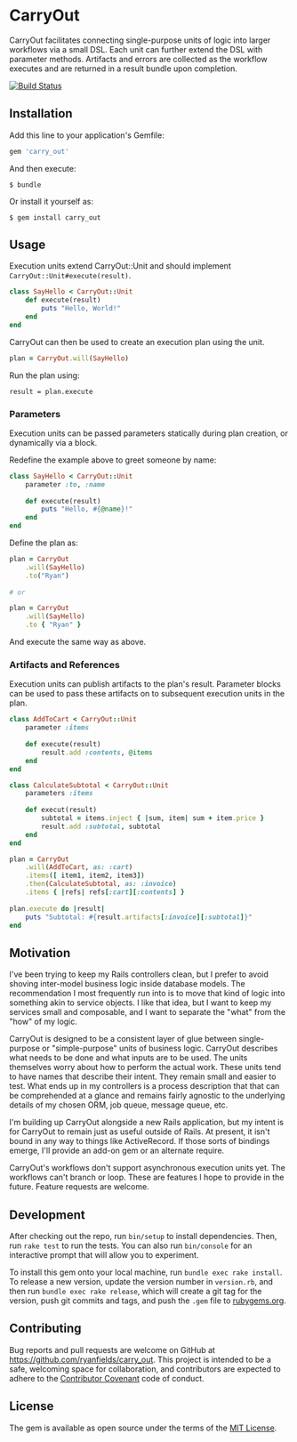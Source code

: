 # CarryOut

CarryOut facilitates connecting single-purpose units of logic into larger workflows via a small DSL.  Each unit can further extend the DSL with parameter methods.  Artifacts and errors are collected as the workflow executes and are returned in a result bundle upon completion.

[![Build Status](https://travis-ci.org/ryanfields/carry_out.svg?branch=master)](https://travis-ci.org/ryanfields/carry_out)

## Installation

Add this line to your application's Gemfile:

```ruby
gem 'carry_out'
```

And then execute:

    $ bundle

Or install it yourself as:

    $ gem install carry_out

## Usage

Execution units extend CarryOut::Unit and should implement ```CarryOut::Unit#execute(result)```.
```ruby
class SayHello < CarryOut::Unit
    def execute(result)
        puts "Hello, World!"
    end
end
```

CarryOut can then be used to create an execution plan using the unit.
```ruby
plan = CarryOut.will(SayHello)
```

Run the plan using:
```
result = plan.execute
```

### Parameters
Execution units can be passed parameters statically during plan creation, or dynamically via a block.

Redefine the example above to greet someone by name:
```ruby
class SayHello < CarryOut::Unit
    parameter :to, :name
    
    def execute(result)
        puts "Hello, #{@name}!"
    end
end
```

Define the plan as:
```ruby
plan = CarryOut
    .will(SayHello)
    .to("Ryan")
    
# or

plan = CarryOut
    .will(SayHello)
    .to { "Ryan" }
```

And execute the same way as above.

### Artifacts and References
Execution units can publish artifacts to the plan's result.  Parameter blocks can be used to pass these artifacts on to subsequent execution units in the plan.

```ruby
class AddToCart < CarryOut::Unit
    parameter :items
    
    def execute(result)
        result.add :contents, @items
    end
end

class CalculateSubtotal < CarryOut::Unit
    parameters :items
    
    def execut(result)
        subtotal = items.inject { |sum, item| sum + item.price }
        result.add :subtotal, subtotal
    end
end
```
```ruby
plan = CarryOut
    .will(AddToCart, as: :cart)
    .items([ item1, item2, item3])
    .then(CalculateSubtotal, as: :invoice)
    .items { |refs| refs[:cart][:contents] }
    
plan.execute do |result|
    puts "Subtotal: #{result.artifacts[:invoice][:subtotal]}"
end
```

## Motivation

I've been trying to keep my Rails controllers clean, but I prefer to avoid shoving inter-model business logic inside database models.  The recommendation I most frequently run into is to move that kind of logic into something akin to service objects.  I like that idea, but I want to keep my services small and composable, and I want to separate the "what" from the "how" of my logic.

CarryOut is designed to be a consistent layer of glue between single-purpose or "simple-purpose" units of business logic.  CarryOut describes what needs to be done and what inputs are to be used.  The units themselves worry about how to perform the actual work.  These units tend to have names that describe their intent.  They remain small and easier to test.  What ends up in my controllers is a process description that that can be comprehended at a glance and remains fairly agnostic to the underlying details of my chosen ORM, job queue, message queue, etc.

I'm building up CarryOut alongside a new Rails application, but my intent is for CarryOut to remain just as useful outside of Rails.  At present, it isn't bound in any way to things like ActiveRecord.  If those sorts of bindings emerge, I'll provide an add-on gem or an alternate require.

CarryOut's workflows don't support asynchronous execution units yet.  The workflows can't branch or loop.  These are features I hope to provide in the future.  Feature requests are welcome.

## Development

After checking out the repo, run `bin/setup` to install dependencies. Then, run `rake test` to run the tests. You can also run `bin/console` for an interactive prompt that will allow you to experiment.

To install this gem onto your local machine, run `bundle exec rake install`. To release a new version, update the version number in `version.rb`, and then run `bundle exec rake release`, which will create a git tag for the version, push git commits and tags, and push the `.gem` file to [rubygems.org](https://rubygems.org).

## Contributing

Bug reports and pull requests are welcome on GitHub at https://github.com/ryanfields/carry_out. This project is intended to be a safe, welcoming space for collaboration, and contributors are expected to adhere to the [Contributor Covenant](http://contributor-covenant.org) code of conduct.

## License

The gem is available as open source under the terms of the [MIT License](http://opensource.org/licenses/MIT).

